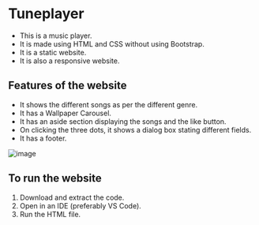 # Tuneplayer
* This is a music player.
* It is made using HTML and CSS without using Bootstrap.
* It is a static website.
* It is also a responsive website.

## Features of the website
* It shows the different songs as per the different genre.
* It has a Wallpaper Carousel.
* It has an aside section displaying the songs and the like button.
* On clicking the three dots, it shows a dialog box stating different fields.
* It has a footer.

![image](https://user-images.githubusercontent.com/66119911/202559774-d032b23c-a0f0-4779-8af4-d9d4a6ea240c.png)


## To run the website
1. Download and extract the code.
2. Open in an IDE (preferably VS Code).
3. Run the HTML file.

